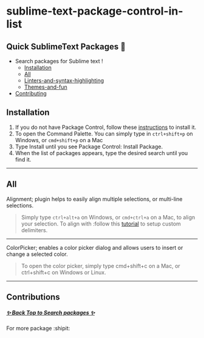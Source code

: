 # sublime-text-package-control-in-list 

## Quick SublimeText Packages 🎉

* Search packages for Sublime text !
  * [Installation](#installation)
  * [All](#all)
  * [Linters-and-syntax-highlighting](#linters-and-syntax-highlighting)
  * [Themes-and-fun](#themes-and-fun)
 * [Contributing](#Contributions)

## Installation

1. If you do not have Package Control, follow these [instructions](https://packagecontrol.io/installation) to install it.
2. To open the Command Palette. You can simply type in `ctrl+shift+p` on Windows, or `cmd+shift+p` on a Mac 
3. Type Install until you see Package Control: Install Package.
4. When the list of packages appears, type the desired search until you find it.

***

## All

Alignment; plugin helps to easily align multiple selections, or multi-line selections.
> Simply type `ctrl+alt+a` on Windows, or `cmd+ctrl+a`  on a Mac, to align your selection. To align with :follow this [tutorial](https://www.granneman.com/webdev/editors/sublime-text/packages/how-to-install-and-use-sublime-alignment) to setup custom delimiters.

***

ColorPicker; enables a color picker dialog and allows users to insert or change a selected color.
> To open the color picker, simply type cmd+shift+c on a Mac, or ctrl+shift+c on Windows or Linux.

***



## Contributions

#####  [✨ Back Top to Search packages ✨](https://github.com/airqz/st-package-control-in-list#sublime-text-package-control-in-list)

For more package :shipit: 


